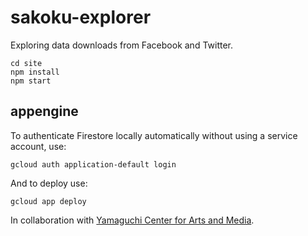 # sakoku-explorer

Exploring data downloads from Facebook and Twitter.

```
cd site
npm install
npm start
```

## appengine

To authenticate Firestore locally automatically without using a service account, use:

```
gcloud auth application-default login
```

And to deploy use:

```
gcloud app deploy
```

In collaboration with [Yamaguchi Center for Arts and Media](https://www.ycam.jp/).